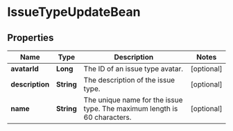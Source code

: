 # IssueTypeUpdateBean

## Properties
Name | Type | Description | Notes
------------ | ------------- | ------------- | -------------
**avatarId** | **Long** | The ID of an issue type avatar. |  [optional]
**description** | **String** | The description of the issue type. |  [optional]
**name** | **String** | The unique name for the issue type. The maximum length is 60 characters. |  [optional]
